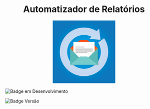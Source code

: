 <h1 align="center">Automatizador de Relatórios</h1>

<p align="center">
<img src="assets/%C3%ADcone-autom%C3%A1tico-da-resposta-da-resposta-do-email-o-auto-envia-78256838.jpg" alt="Carta aberta com seta circular ao fundo, indicando renovação" width="200">
</p>

![Badge em Desenvolvimento](https://img.shields.io/badge/Status-Em%20Desenvolvimento-yellow)

![Badge Versão](https://img.shields.io/badge/Version-V1.0-blue)